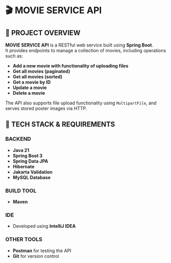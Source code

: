 # 🎬 MOVIE SERVICE API

## 🔹 PROJECT OVERVIEW

**MOVIE SERVICE API** is a RESTful web service built using **Spring Boot**.  
It provides endpoints to manage a collection of movies, including operations such as:

- **Add a new movie with functionality of uploading files**
- **Get all movies (paginated)**
- **Get all movies (sorted)**
- **Get a movie by ID**
- **Update a movie**
- **Delete a movie**

The API also supports file upload functionality using `MultipartFile`, and serves stored poster images via HTTP.

## 🔹 TECH STACK & REQUIREMENTS

### BACKEND
- **Java 21**
- **Spring Boot 3**
- **Spring Data JPA**
- **Hibernate**
- **Jakarta Validation**
- **MySQL Database**

### BUILD TOOL
- **Maven**

### IDE
- Developed using **IntelliJ IDEA**

### OTHER TOOLS
- **Postman** for testing the API
- **Git** for version control


